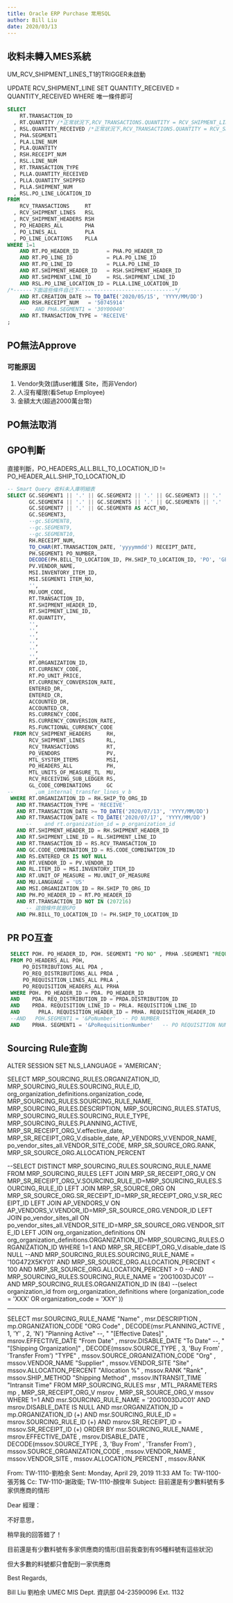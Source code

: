 ```yaml
---
title: Oracle ERP Purchase 常用SQL
author: Bill Liu
date: 2020/03/13
---
```


## 收料未轉入MES系統

UM_RCV_SHIPMENT_LINES_T1的TRIGGER未啟動

UPDATE RCV_SHIPMENT_LINE
SET QUANTITY_RECEIVED = QUANTITY_RECEIVED
WHERE 唯一條件即可

```sql
SELECT
    RT.TRANSACTION_ID
  , RT.QUANTITY /*正常狀況下,RCV_TRANSACTIONS.QUANTITY = RCV_SHIPMENT_LINES.QUANTITY_RECEIVED */
  , RSL.QUANTITY_RECEIVED /*正常狀況下,RCV_TRANSACTIONS.QUANTITY = RCV_SHIPMENT_LINES.QUANTITY_RECEIVED */
  , PHA.SEGMENT1
  , PLA.LINE_NUM
  , PLA.QUANTITY
  , RSH.RECEIPT_NUM
  , RSL.LINE_NUM
  , RT.TRANSACTION_TYPE
  , PLLA.QUANTITY_RECEIVED
  , PLLA.QUANTITY_SHIPPED
  , PLLA.SHIPMENT_NUM
  , RSL.PO_LINE_LOCATION_ID
FROM
    RCV_TRANSACTIONS     RT
  , RCV_SHIPMENT_LINES   RSL
  , RCV_SHIPMENT_HEADERS RSH
  , PO_HEADERS_ALL       PHA
  , PO_LINES_ALL         PLA
  , PO_LINE_LOCATIONS    PLLA
WHERE 1=1
    AND RT.PO_HEADER_ID         = PHA.PO_HEADER_ID
    AND RT.PO_LINE_ID           = PLA.PO_LINE_ID
    AND RT.PO_LINE_ID           = PLLA.PO_LINE_ID
    AND RT.SHIPMENT_HEADER_ID   = RSH.SHIPMENT_HEADER_ID
    AND RT.SHIPMENT_LINE_ID     = RSL.SHIPMENT_LINE_ID
    AND RSL.PO_LINE_LOCATION_ID = PLLA.LINE_LOCATION_ID
/*------下面這些條件自己下-------------------------------*/
    AND RT.CREATION_DATE >= TO_DATE('2020/05/15', 'YYYY/MM/DD')
    AND RSH.RECEIPT_NUM   = '50745914'
    --   AND PHA.SEGMENT1 = '30Y00040'
    AND RT.TRANSACTION_TYPE = 'RECEIVE'
;
```


## PO無法Approve

### 可能原因
1. Vendor失效(請user維護 Site，而非Vendor)
2. 人沒有權限(看Setup Employee)
3. 金額太大(超過2000萬台幣)

## PO無法取消

## GPO判斷

<p>直接判斷，PO_HEADERS_ALL.BILL_TO_LOCATION_ID != PO_HEADER_ALL.SHIP_TO_LOCATION_ID</p>

```sql
-- Smart Query 收料未入庫明細表
SELECT GC.SEGMENT1 || '.' || GC.SEGMENT2 || '.' || GC.SEGMENT3 || '.' ||
       GC.SEGMENT4 || '.' || GC.SEGMENT5 || '.' || GC.SEGMENT6 || '.' ||
       GC.SEGMENT7 || '.' || GC.SEGMENT8 AS ACCT_NO,
       GC.SEGMENT3,
       --gc.SEGMENT8,
       --gc.SEGMENT9,
       --gc.SEGMENT10,
       RH.RECEIPT_NUM,
       TO_CHAR(RT.TRANSACTION_DATE, 'yyyymmdd') RECEIPT_DATE,
       PH.SEGMENT1 PO_NUMBER,
       DECODE(PH.BILL_TO_LOCATION_ID, PH.SHIP_TO_LOCATION_ID, 'PO', 'GPO') PO,
       PV.VENDOR_NAME,
       MSI.INVENTORY_ITEM_ID,
       MSI.SEGMENT1 ITEM_NO,
       '',
       MU.UOM_CODE,
       RT.TRANSACTION_ID,
       RT.SHIPMENT_HEADER_ID,
       RT.SHIPMENT_LINE_ID,
       RT.QUANTITY,
       '',
       '',
       '',
       '',
       '',
       '',
       RT.ORGANIZATION_ID,
       RT.CURRENCY_CODE,
       RT.PO_UNIT_PRICE,
       RT.CURRENCY_CONVERSION_RATE,
       ENTERED_DR,
       ENTERED_CR,
       ACCOUNTED_DR,
       ACCOUNTED_CR,
       RS.CURRENCY_CODE,
       RS.CURRENCY_CONVERSION_RATE,
       RS.FUNCTIONAL_CURRENCY_CODE
  FROM RCV_SHIPMENT_HEADERS     RH,
       RCV_SHIPMENT_LINES       RL,
       RCV_TRANSACTIONS         RT,
       PO_VENDORS               PV,
       MTL_SYSTEM_ITEMS         MSI,
       PO_HEADERS_ALL           PH,
       MTL_UNITS_OF_MEASURE_TL  MU,
       RCV_RECEIVING_SUB_LEDGER RS,
       GL_CODE_COMBINATIONS     GC
--       ,um_internal_transfer_lines_v b
 WHERE RT.ORGANIZATION_ID = RH.SHIP_TO_ORG_ID
   AND RT.TRANSACTION_TYPE = 'RECEIVE'
   AND RT.TRANSACTION_DATE >= TO_DATE('2020/07/13', 'YYYY/MM/DD')
   AND RT.TRANSACTION_DATE < TO_DATE('2020/07/17', 'YYYY/MM/DD')
      --    and rt.organization_id = p_organization_id
   AND RT.SHIPMENT_HEADER_ID = RH.SHIPMENT_HEADER_ID
   AND RT.SHIPMENT_LINE_ID = RL.SHIPMENT_LINE_ID
   AND RT.TRANSACTION_ID = RS.RCV_TRANSACTION_ID
   AND GC.CODE_COMBINATION_ID = RS.CODE_COMBINATION_ID
   AND RS.ENTERED_CR IS NOT NULL
   AND RT.VENDOR_ID = PV.VENDOR_ID
   AND RL.ITEM_ID = MSI.INVENTORY_ITEM_ID
   AND RT.UNIT_OF_MEASURE = MU.UNIT_OF_MEASURE
   AND MU.LANGUAGE = 'US'
   AND MSI.ORGANIZATION_ID = RH.SHIP_TO_ORG_ID
   AND PH.PO_HEADER_ID = RT.PO_HEADER_ID
   AND RT.TRANSACTION_ID NOT IN (207216)
      -- 這個條件就是GPO
   AND PH.BILL_TO_LOCATION_ID != PH.SHIP_TO_LOCATION_ID


```

## PR PO互查



   ```sql
    SELECT POH. PO_HEADER_ID, POH. SEGMENT1 "PO NO" , PRHA .SEGMENT1 "REQUISTION NO" 
    FROM PO_HEADERS_ALL POH, 
        PO_DISTRIBUTIONS_ALL PDA ,
        PO_REQ_DISTRIBUTIONS_ALL PRDA ,
        PO_REQUISITION_LINES_ALL PRLA ,
        PO_REQUISITION_HEADERS_ALL PRHA
    WHERE POH. PO_HEADER_ID = PDA. PO_HEADER_ID 
    AND    PDA. REQ_DISTRIBUTION_ID = PRDA.DISTRIBUTION_ID
    AND    PRDA. REQUISITION_LINE_ID = PRLA. REQUISITION_LINE_ID
    AND      PRLA. REQUISITION_HEADER_ID = PRHA. REQUISITION_HEADER_ID
    --AND   POH.SEGMENT1 = '&PoNumber'  -- PO NUMBER 
    AND    PRHA. SEGMENT1 = '&PoRequisitionNumber'   -- PO REQUISITION NUMBER
   ```


## Sourcing Rule查詢
ALTER SESSION SET NLS_LANGUAGE = 'AMERICAN';

SELECT 
MRP_SOURCING_RULES.ORGANIZATION_ID,
MRP_SOURCING_RULES.SOURCING_RULE_ID, 
org_organization_definitions.organization_code, 
MRP_SOURCING_RULES.SOURCING_RULE_NAME, 
MRP_SOURCING_RULES.DESCRIPTION, 
MRP_SOURCING_RULES.STATUS, 
MRP_SOURCING_RULES.SOURCING_RULE_TYPE, 
MRP_SOURCING_RULES.PLANNING_ACTIVE, 
MRP_SR_RECEIPT_ORG_V.effective_date,
MRP_SR_RECEIPT_ORG_V.disable_date,
AP_VENDORS_V.VENDOR_NAME, 
po_vendor_sites_all.VENDOR_SITE_CODE, 
MRP_SR_SOURCE_ORG.RANK, 
MRP_SR_SOURCE_ORG.ALLOCATION_PERCENT 


--SELECT DISTINCT MRP_SOURCING_RULES.SOURCING_RULE_NAME
FROM MRP_SOURCING_RULES 
LEFT JOIN MRP_SR_RECEIPT_ORG_V ON MRP_SR_RECEIPT_ORG_V.SOURCING_RULE_ID=MRP_SOURCING_RULES.SOURCING_RULE_ID 
LEFT JOIN MRP_SR_SOURCE_ORG ON MRP_SR_SOURCE_ORG.SR_RECEIPT_ID=MRP_SR_RECEIPT_ORG_V.SR_RECEIPT_ID 
LEFT JOIN AP_VENDORS_V ON AP_VENDORS_V.VENDOR_ID=MRP_SR_SOURCE_ORG.VENDOR_ID 
LEFT JOIN po_vendor_sites_all ON po_vendor_sites_all.VENDOR_SITE_ID=MRP_SR_SOURCE_ORG.VENDOR_SITE_ID 
LEFT JOIN org_organization_definitions ON org_organization_definitions.ORGANIZATION_ID=MRP_SOURCING_RULES.ORGANIZATION_ID 
WHERE 1=1
AND   MRP_SR_RECEIPT_ORG_V.disable_date IS NULL
--AND   MRP_SOURCING_RULES.SOURCING_RULE_NAME =  '10G472X5KY01'
AND   MRP_SR_SOURCE_ORG.ALLOCATION_PERCENT < 100
AND   MRP_SR_SOURCE_ORG.ALLOCATION_PERCENT > 0
--AND   MRP_SOURCING_RULES.SOURCING_RULE_NAME = '20G1003DJC01'
--AND   MRP_SOURCING_RULES.ORGANIZATION_ID IN (84)
--(select organization_id from org_organization_definitions where (organization_code = 'XXX' OR organization_code = 'XXY' )) 



--------------------------------------
SELECT msr.SOURCING_RULE_NAME "Name"
, msr.DESCRIPTION 
, mp.ORGANIZATION_CODE "ORG Code"
, DECODE(msr.PLANNING_ACTIVE
, 1, 'Y'
, 2, 'N') "Planning Active"
--, " "[Effective Dates]"
, msrov.EFFECTIVE_DATE "From Date"
, msrov.DISABLE_DATE "To Date"
--, " "[Shipping Organization]"
, DECODE(mssov.SOURCE_TYPE
, 3, 'Buy From'
, 'Transfer From') "TYPE"
, mssov.SOURCE_ORGANIZATION_CODE "Org"
, mssov.VENDOR_NAME "Supplier"
, mssov.VENDOR_SITE "Site"
, mssov.ALLOCATION_PERCENT "Allocation %"
, mssov.RANK "Rank"
, mssov.SHIP_METHOD "Shipping Method"
, mssov.INTRANSIT_TIME "Intransit Time"
FROM MRP_SOURCING_RULES msr
, MTL_PARAMETERS mp
, MRP_SR_RECEIPT_ORG_V msrov
, MRP_SR_SOURCE_ORG_V mssov
WHERE 1=1
AND msr.SOURCING_RULE_NAME = '20G1003DJC01'
AND msrov.DISABLE_DATE IS NULL
AND msr.ORGANIZATION_ID = mp.ORGANIZATION_ID (+)
AND msr.SOURCING_RULE_ID = msrov.SOURCING_RULE_ID (+)
AND msrov.SR_RECEIPT_ID = mssov.SR_RECEIPT_ID (+)
ORDER BY msr.SOURCING_RULE_NAME
, msrov.EFFECTIVE_DATE
, msrov.DISABLE_DATE
, DECODE(mssov.SOURCE_TYPE
, 3, 'Buy From'
, 'Transfer From')
, mssov.SOURCE_ORGANIZATION_CODE
, mssov.VENDOR_NAME
, mssov.VENDOR_SITE
, mssov.ALLOCATION_PERCENT
, mssov.RANK


From: TW-1110-劉柏余 
Sent: Monday, April 29, 2019 11:33 AM
To: TW-1100-張芳銘
Cc: TW-1110-謝政衛; TW-1110-顏俊年
Subject: 目前還是有少數料號有多家供應商的情形

Dear 經理：

不好意思，

稍早我的回答錯了！

目前還是有少數料號有多家供應商的情形(目前我查到有95種料號有這些狀況)

但大多數的料號都只會配到一家供應商

 

Best Regards,

Bill Liu 劉柏余
UMEC MIS Dept. 資訊部
04-23590096 Ext. 1132

